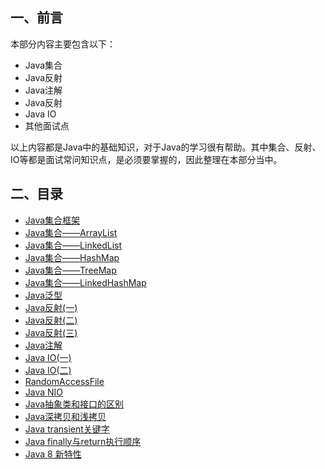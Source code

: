 ## 一、前言

本部分内容主要包含以下：

- Java集合
- Java反射
- Java注解
- Java反射
- Java IO
- 其他面试点

以上内容都是Java中的基础知识，对于Java的学习很有帮助。其中集合、反射、IO等都是面试常问知识点，是必须要掌握的，因此整理在本部分当中。

## 二、目录

- [Java集合框架](/java/basis/Collections-Framework.md)
- [Java集合——ArrayList](/java/basis/arraylist.md)
- [Java集合——LinkedList](/java/basis/linkedlist.md)
- [Java集合——HashMap](/java/basis/hashmap.md)
- [Java集合——TreeMap](/java/basis/treemap.md)
- [Java集合——LinkedHashMap](/java/basis/LinkedHashMap.md)
- [Java泛型](/java/basis/genericity.md)
- [Java反射\(一\)](/java/basis/reflection1.md)
- [Java反射\(二\)](/java/basis/reflection2.md)
- [Java反射\(三\)](/java/basis/reflection3.md)
- [Java注解](/java/basis/annotation.md)
- [Java IO\(一\)](/java/basis/java-io1.md)
- [Java IO\(二\)](/java/basis/java-io2.md)
- [RandomAccessFile](/java/basis/randomaccessfile.md)
- [Java NIO](/java/basis/java-nio.md)
- [Java抽象类和接口的区别](/java/basis/abstract_interface.md)
- [Java深拷贝和浅拷贝](/java/basis/copy.md)
- [Java transient关键字](/java/basis/transient.md)
- [Java finally与return执行顺序](/java/basis/finally-return.md)
- [Java 8 新特性](/java/basis/java-8.md)


